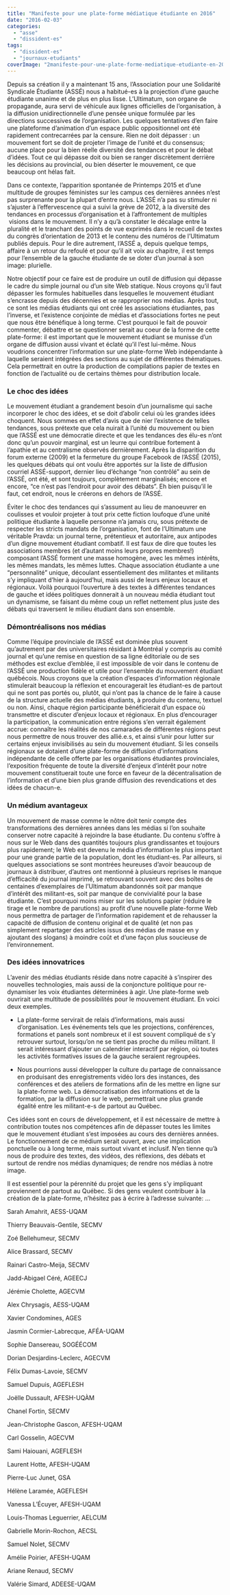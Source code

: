 ```yaml
---
title: "Manifeste pour une plate-forme médiatique étudiante en 2016"
date: "2016-02-03"
categories: 
  - "asse"
  - "dissident-es"
tags: 
  - "dissident-es"
  - "journaux-etudiants"
coverImage: "2manifeste-pour-une-plate-forme-mediatique-etudiante-en-2016.jpg"
---
```


Depuis sa création il y a maintenant 15 ans, l’Association pour une Solidarité Syndicale Étudiante (ASSÉ) nous a habitué-es à la projection d’une gauche étudiante unanime et de plus en plus lisse. L’Ultimatum, son organe de propagande, aura servi de véhicule aux lignes officielles de l’organisation, à la diffusion unidirectionnelle d’une pensée unique formulée par les directions successives de l’organisation. Les quelques tentatives d’en faire une plateforme d’animation d’un espace public oppositionnel ont été rapidement contrecarrées par la censure. Rien ne doit dépasser : un mouvement fort se doit de projeter l’image de l’unité et du consensus; aucune place pour la bien réelle diversité des tendances et pour le débat d’idées. Tout ce qui dépasse doit ou bien se ranger discrètement derrière les décisions au provincial, ou bien déserter le mouvement, ce que beaucoup ont hélas fait.

Dans ce contexte, l’apparition spontanée de Printemps 2015 et d’une multitude de groupes féministes sur les campus ces dernières années n’est pas surprenante pour la plupart d’entre nous. L’ASSÉ n’a pas su stimuler ni s’ajuster à l’effervescence qui a suivi la grève de 2012, à la diversité des tendances en processus d’organisation et à l’affrontement de multiples  visions dans le mouvement. Il n’y a qu’à constater le décalage entre la pluralité et le tranchant des points de vue exprimés dans le recueil de textes du congrès d’orientation de 2013 et le contenu des numéros de l’Ultimatum publiés depuis. Pour le dire autrement, l’ASSÉ a, depuis quelque temps, affaire à un retour du refoulé et pour qu’il ait voix au chapitre, il est temps pour l’ensemble de la gauche étudiante de se doter d’un journal à son image: plurielle.

Notre objectif pour ce faire est de produire un outil de diffusion qui dépasse le cadre du simple journal ou d’un site Web statique. Nous croyons qu’il faut dépasser les formules habituelles dans lesquelles le mouvement étudiant s’encrasse depuis des décennies et se rapproprier nos médias. Après tout, ce sont les médias étudiants qui ont créé les associations étudiantes, pas l’inverse, et l’existence conjointe de médias et d’associations fortes ne peut que nous être bénéfique à long terme. C’est pourquoi le fait de pouvoir commenter, débattre et se questionner serait au coeur de la forme de cette plate-forme: il est important que le mouvement étudiant se munisse d’un organe de diffusion aussi vivant et éclaté qu’il l’est lui-même. Nous voudrions concentrer l’information sur une plate-forme Web indépendante à laquelle seraient intégrées des sections au sujet de différentes thématiques. Cela permettrait en outre la production de compilations papier de textes en fonction de l’actualité ou de certains thèmes pour distribution locale.

### Le choc des idées

Le mouvement étudiant a grandement besoin d’un journalisme qui sache incorporer le choc des idées, et se doit d’abolir celui où les grandes idées choquent. Nous sommes en effet d’avis que de nier l’existence de telles tendances, sous prétexte que cela nuirait à l’unité du mouvement ou bien que l’ASSÉ est une démocratie directe et que les tendances des élu-es n’ont donc qu’un pouvoir marginal, est un leurre qui contribue fortement à l’apathie et au centralisme observés dernièrement. Après la disparition du forum externe (2009) et la fermeture du groupe Facebook de l’ASSÉ (2015), les quelques débats qui ont voulu être apportés sur la liste de diffusion courriel ASSÉ-support, dernier lieu d’échange “non contrôlé” au sein de l’ASSÉ, ont été, et sont toujours, complètement marginalisés; encore et encore, “ce n’est pas l’endroit pour avoir des débats”. Eh bien puisqu’il le faut, cet endroit, nous le créerons en dehors de l’ASSÉ.

Éviter le choc des tendances qui s’assument au lieu de manoeuvrer en coulisses et vouloir projeter à tout prix cette fiction loufoque d’une unité politique étudiante à laquelle personne n’a jamais cru, sous prétexte de respecter les stricts mandats de l’organisation, font de l’Ultimatum une véritable Pravda: un journal terne, prétentieux et autoritaire, aux antipodes d’un digne mouvement étudiant combatif. Il est faux de dire que toutes les associations membres (et d’autant moins leurs propres membres!) composant l’ASSÉ forment une masse homogène, avec les mêmes intérêts, les mêmes mandats, les mêmes luttes. Chaque association étudiante a une “personnalité” unique, découlant essentiellement des militantes et militants s’y impliquant d’hier à aujourd’hui, mais aussi de leurs enjeux locaux et régionaux. Voilà pourquoi l’ouverture à des textes à différentes tendances de gauche et idées politiques donnerait à un nouveau média étudiant tout un dynamisme, se faisant du même coup un reflet nettement plus juste des débats qui traversent le milieu étudiant dans son ensemble.

### Démontréalisons nos médias

Comme l’équipe provinciale de l’ASSÉ est dominée plus souvent qu’autrement par des universitaires résidant à Montréal y compris au comité journal et qu’une remise en question de sa ligne éditoriale ou de ses méthodes est exclue d’emblée, il est impossible de voir dans le contenu de l’ASSÉ une production fidèle et utile pour l’ensemble du mouvement étudiant québécois. Nous croyons que la création d’espaces d’information régionale stimulerait beaucoup la réflexion et encouragerait les étudiant-es de partout qui ne sont pas portés ou, plutôt, qui n’ont pas la chance de le faire à cause de la structure actuelle des médias étudiants, à produire du contenu, textuel ou non. Ainsi, chaque région participante bénéficierait d’un espace où transmettre et discuter d’enjeux locaux et régionaux. En plus d’encourager la participation, la communication entre régions s’en verrait également accrue: connaître les réalités de nos camarades de différentes régions peut nous permettre de nous trouver des allié.e.s, et ainsi s’unir pour lutter sur certains enjeux invisibilisés au sein du mouvement étudiant. Si les conseils régionaux se dotaient d’une plate-forme de diffusion d’informations indépendante de celle offerte par les organisations étudiantes provinciales, l’exposition fréquente de toute la diversité d’enjeux d’intérêt pour notre mouvement constituerait toute une force en faveur de la décentralisation de l’information et d’une bien plus grande diffusion des revendications et des idées de chacun-e.

### Un médium avantageux

Un mouvement de masse comme le nôtre doit tenir compte des transformations des dernières années dans les médias si l’on souhaite conserver notre capacité à rejoindre la base étudiante. Du contenu s’offre à nous sur le Web dans des quantités toujours plus grandissantes et toujours plus rapidement; le Web est devenu le média d’information le plus important pour une grande partie de la population, dont les étudiant-es. Par ailleurs, si quelques associations se sont montrées heureuses d’avoir beaucoup de journaux à distribuer, d’autres ont mentionné à plusieurs reprises le manque d’efficacité du journal imprimé, se retrouvant souvent avec des boîtes de centaines d’exemplaires de l’Ultimatum abandonnés soit par manque d’intérêt des militant-es, soit par manque de convivialité pour la base étudiante. C’est pourquoi moins miser sur les solutions papier (réduire le tirage et le nombre de parutions) au profit d’une nouvelle plate-forme Web nous permettra de partager de l’information rapidement et de rehausser la capacité de diffusion de contenu original et de qualité (et non pas simplement repartager des articles issus des médias de masse en y ajoutant des slogans) à moindre coût et d’une façon plus soucieuse de l’environnement.

### Des idées innovatrices

L’avenir des médias étudiants réside dans notre capacité à s’inspirer des nouvelles technologies, mais aussi de la conjoncture politique pour re-dynamiser les voix étudiantes déterminées à agir. Une plate-forme web ouvrirait une multitude de possibilités pour le mouvement étudiant. En voici deux exemples.

- La plate-forme servirait de relais d’informations, mais aussi d’organisation. Les événements tels que les projections, conférences, formations et panels sont nombreux et il est souvent compliqué de s’y retrouver surtout, lorsqu’on ne se tient pas proche du milieu militant. Il serait intéressant d’ajouter un calendrier interactif par région, où toutes les activités formatives issues de la gauche seraient regroupées.
    
- Nous pourrions aussi développer la culture du partage de connaissance en produisant des enregistrements vidéo lors des instances, des conférences et des ateliers de formations afin de les mettre en ligne sur la plate-forme web. La démocratisation des informations et de la formation, par la diffusion sur le web, permettrait une plus grande égalité entre les militant-e-s de partout au Québec.
    

Ces idées sont en cours de développement, et il est nécessaire de mettre à contribution toutes nos compétences afin de dépasser toutes les limites que le mouvement étudiant s’est imposées au cours des dernières années. Le fonctionnement de ce médium serait ouvert, avec une implication ponctuelle ou à long terme, mais surtout vivant et inclusif. N’en tienne qu’à nous de produire des textes, des vidéos, des réflexions, des débats et surtout de rendre nos médias dynamiques; de rendre nos médias à notre image.

Il est essentiel pour la pérennité du projet que les gens s’y impliquant proviennent de partout au Québec. Si des gens veulent contribuer à la création de la plate-forme, n’hésitez pas à écrire à l’adresse suivante: ...

Sarah Amahrit, AESS-UQAM

Thierry Beauvais-Gentile, SECMV

Zoé Bellehumeur, SECMV

Alice Brassard, SECMV

Rainari Castro-Meija, SECMV

Jadd-Abigael Céré, AGEECJ

Jérémie Cholette, AGECVM

Alex Chrysagis, AESS-UQAM

Xavier Condomines, AGES

Jasmin Cormier-Labrecque, AFÉA-UQAM

Sophie Dansereau, SOGÉÉCOM

Dorian Desjardins-Leclerc, AGECVM

Félix Dumas-Lavoie, SECMV

Samuel Dupuis, AGEFLESH

Joëlle Dussault, AFESH-UQÀM

Chanel Fortin, SECMV

Jean-Christophe Gascon, AFESH-UQAM

Carl Gosselin, AGECVM

Sami Haiouani, AGEFLESH

Laurent Hotte, AFESH-UQAM

Pierre-Luc Junet, GSA

Hélène Laramée, AGEFLESH

Vanessa L’Écuyer, AFESH-UQAM

Louis-Thomas Leguerrier, AELCUM

Gabrielle Morin-Rochon, AECSL

Samuel Nolet, SECMV

Amélie Poirier, AFESH-UQAM

Ariane Renaud, SECMV

Valérie Simard, ADEESE-UQAM
